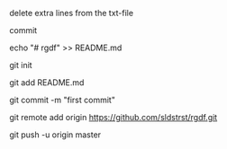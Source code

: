 ﻿delete extra lines from the txt-file

commit 

echo "# rgdf" >> README.md 

git init 

git add README.md

git commit -m "first commit"

git remote add origin https://github.com/sldstrst/rgdf.git

git push -u origin master


